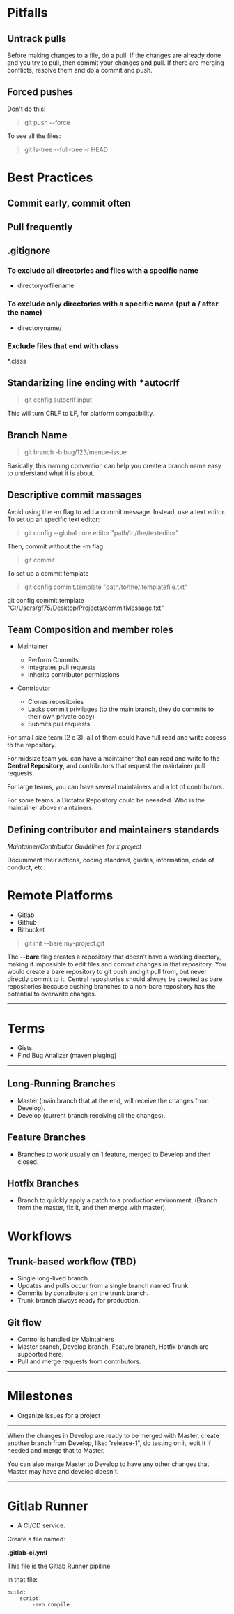 
# Pitfalls

## Untrack pulls

Before making changes to a file, do a pull.
If the changes are already done and you try to pull, then commit your changes and pull.
If there are merging conflicts, resolve them and do a commit and push.


## Forced pushes

Don't do this!

> git push --force

To see all the files:

> git ls-tree --full-tree -r HEAD

# Best Practices

## Commit early, commit often
## Pull frequently

## .gitignore

### To exclude all directories and files with a specific name

* directoryorfilename

### To exclude only directories with a specific name (put a / after the name)
* directoryname/

### Exclude files that end with class

*.class


## Standarizing line ending with *autocrlf

> git config autocrlf input

This will turn CRLF to LF, for platform compatibility.

## Branch Name

> git branch -b bug/123/menue-issue

Basically, this naming convention can help you create a branch name easy to understand what it is about.

## Descriptive commit massages

Avoid using the -m flag to add a commit message. Instead, use a text editor.
To set up an specific text editor:

> git config --global core.editor "path/to/the/texteditor"

Then, commit without the -m flag

> git commit

To set up a commit template

> git config commit.template "path/to/the/.templatefile.txt"

git config commit.template "C:/Users/gf75/Desktop/Projects/commitMessage.txt"

## Team Composition and member roles

* Maintainer
    * Perform Commits
    * Integrates pull requests
    * Inherits contributor permissions

* Contributor
    * Clones repositories
    * Lacks commit privilages (to the main branch, they do commits to their own private copy)
    * Submits pull requests

For small size team (2 o 3), all of them could have full read and write access to the repository.

For midsize team you can have a maintainer that can read and write to the **Central Repository**, and contributors that request the maintainer pull requests.

For large teams, you can have several maintainers and a lot of contributors.

For some teams, a Dictator Repository could be neeaded. Who is the maintainer above maintainers.

## Defining contributor and maintainers standards

_Maintainer/Contributor Guidelines for x project_

Documment their actions, coding standrad, guides, information, code of conduct, etc.


# Remote Platforms

* Gitlab
* Github
* Bitbucket

> git init --bare my-project.git

The **--bare** flag creates a repository that doesn’t have a working directory, making it impossible to edit files and commit changes in that repository. You would create a bare repository to git push and git pull from, but never directly commit to it. Central repositories should always be created as bare repositories because pushing branches to a non-bare repository has the potential to overwrite changes.


---

# Terms

* Gists
* Find Bug Analizer (maven pluging)

---

## Long-Running Branches

* Master (main branch that at the end, will receive the changes from Develop).
* Develop (current branch receiving all the changes).


## Feature Branches

* Branches to work usually on 1 feature, merged to Develop and then closed.

## Hotfix Branches

* Branch to quickly apply a patch to a production environment. (Branch from the master, fix it, and then merge with master).

# Workflows

## Trunk-based workflow (TBD)

* Single long-lived branch.
* Updates and pulls occur from a single branch named Trunk.
* Commits by contributors on the trunk branch.
* Trunk branch always ready for production.

## Git flow

* Control is handled by Maintainers
* Master branch, Develop branch, Feature branch, Hotfix branch are supported here.
* Pull and merge requests from contributors.

---

# Milestones

* Organize issues for a project

---

When the changes in Develop are ready to be merged with Master, create another branch from Develop, like: "release-1", do testing on it, edit it if needed and merge that to Master.

You can also merge Master to Develop to have any other changes that Master may have and develop doesn't.

---

# Gitlab Runner

* A CI/CD service.

Create a file named:

**.gitlab-ci.yml**

This file is the Gitlab Runner pipiline.

In that file:

````
build:
    script:
        -mvn compile
````







